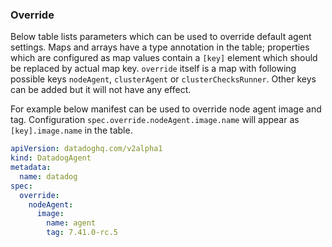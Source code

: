 ### Override

Below table lists parameters which can be used to override default agent settings. Maps and arrays have a type annotation in the table; properties which are configured as map values contain a `[key]` element which should be replaced by actual map key. `override` itself is a map with following possible keys `nodeAgent`, `clusterAgent` or `clusterChecksRunner`. Other keys can be added but it will not have any effect.

For example below manifest can be used to override node agent image and tag. Configuration `spec.override.nodeAgent.image.name` will appear as `[key].image.name` in the table.

```yaml
apiVersion: datadoghq.com/v2alpha1
kind: DatadogAgent
metadata:
  name: datadog
spec:
  override:
    nodeAgent:
      image:
        name: agent
        tag: 7.41.0-rc.5
```